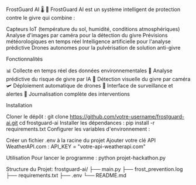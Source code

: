 FrostGuard AI 🌡️ 🚀
FrostGuard AI est un système intelligent de protection contre le givre qui combine :

Capteurs IoT (température du sol, humidité, conditions atmosphériques)
Analyse d'images par caméra pour la détection du givre
Prévisions météorologiques en temps réel
Intelligence artificielle pour l'analyse prédictive
Drones autonomes pour la pulvérisation de solution anti-givre

Fonctionnalités

📊 Collecte en temps réel des données environnementales
🤖 Analyse prédictive du risque de givre par IA
📸 Détection visuelle du givre par caméra
🛩️ Déploiement automatique de drones
📱 Interface de surveillance et alertes
📝 Journalisation complète des interventions

Installation

Cloner le dépôt :
git clone https://github.com/votre-username/frostguard-ai.git
cd frostguard-ai
Installer les dépendances :
pip install -r requirements.txt
Configurer les variables d'environnement :

Créer un fichier .env à la racine du projet
Ajouter votre clé API WeatherAPI.com :
API_KEY = "votre-api-weatherapi.com"


Utilisation
Pour lancer le programme :
python projet-hackathon.py

Structure du Projet:
frostguard-ai/
├── main.py
├── frost_prevention.log
├── requirements.txt
├── .env
└── README.md
